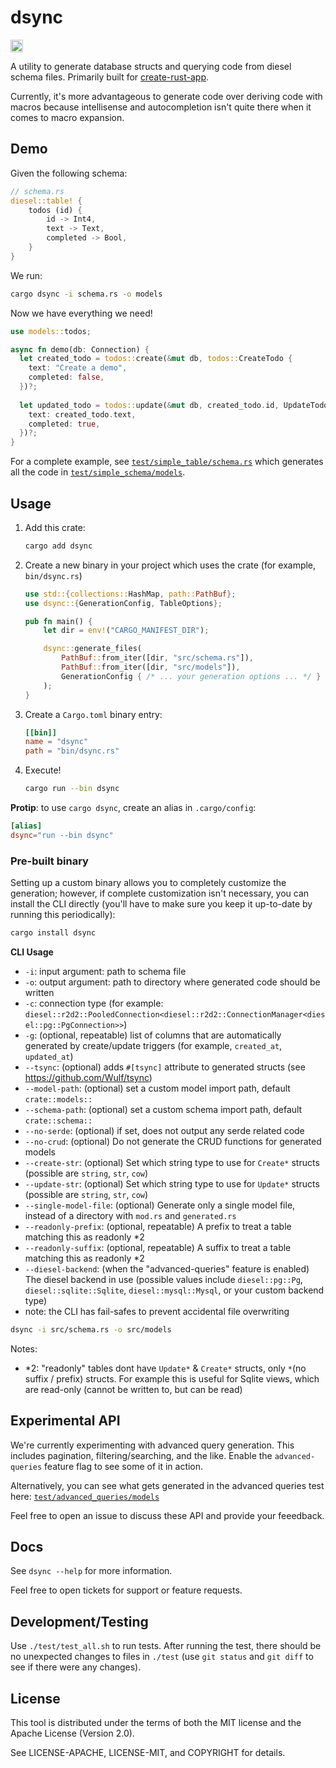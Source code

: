 # dsync

<a href="https://crates.io/crates/dsync"><img src="https://img.shields.io/crates/v/dsync.svg?style=for-the-badge" height="20" alt="License: MIT OR Apache-2.0" /></a>

A utility to generate database structs and querying code from diesel schema files. Primarily built for [create-rust-app](https://github.com/Wulf/create-rust-app).

Currently, it's more advantageous to generate code over deriving code with macros because intellisense and autocompletion isn't quite there when it comes to macro expansion.

## Demo

Given the following schema:

```rust
// schema.rs
diesel::table! {
    todos (id) {
        id -> Int4,
        text -> Text,
        completed -> Bool,
    }
}
```

We run:

```sh
cargo dsync -i schema.rs -o models
```

Now we have everything we need!

```rust
use models::todos;

async fn demo(db: Connection) {
  let created_todo = todos::create(&mut db, todos::CreateTodo {
    text: "Create a demo",
    completed: false,
  })?;
    
  let updated_todo = todos::update(&mut db, created_todo.id, UpdateTodo {
    text: created_todo.text,
    completed: true,
  })?;
}
```

For a complete example, see [`test/simple_table/schema.rs`](test/simple_table/schema.rs) which generates all the code in [`test/simple_schema/models`](test/simple_table/models).

## Usage

1. Add this crate:

    ```sh
    cargo add dsync
    ```

2. Create a new binary in your project which uses the crate (for example, `bin/dsync.rs`)

   ```rust
   use std::{collections::HashMap, path::PathBuf};
   use dsync::{GenerationConfig, TableOptions};
   
   pub fn main() {
       let dir = env!("CARGO_MANIFEST_DIR");
   
       dsync::generate_files(
           PathBuf::from_iter([dir, "src/schema.rs"]), 
           PathBuf::from_iter([dir, "src/models"]), 
           GenerationConfig { /* ... your generation options ... */ }
       );
   }
   ```

3. Create a `Cargo.toml` binary entry:

   ```toml
   [[bin]]
   name = "dsync"
   path = "bin/dsync.rs"
   ```

4. Execute!

   ```sh
   cargo run --bin dsync
   ```

**Protip**: to use `cargo dsync`, create an alias in `.cargo/config`:

```toml
[alias]
dsync="run --bin dsync"
```

### Pre-built binary

Setting up a custom binary allows you to completely customize the generation; however, if complete customization isn't necessary, you can install the CLI directly
(you'll have to make sure you keep it up-to-date by running this periodically):

```sh
cargo install dsync 
```

**CLI Usage**

* `-i`: input argument: path to schema file
* `-o`: output argument: path to directory where generated code should be written
* `-c`: connection type (for example: `diesel::r2d2::PooledConnection<diesel::r2d2::ConnectionManager<diesel::pg::PgConnection>>`)  
* `-g`: (optional, repeatable) list of columns that are automatically generated by create/update triggers (for example, `created_at`, `updated_at`)
* `--tsync`: (optional) adds `#[tsync]` attribute to generated structs (see <https://github.com/Wulf/tsync>)
* `--model-path`: (optional) set a custom model import path, default `crate::models::`
* `--schema-path`: (optional) set a custom schema import path, default `crate::schema::`
* `--no-serde`: (optional) if set, does not output any serde related code
* `--no-crud`: (optional) Do not generate the CRUD functions for generated models
* `--create-str`: (optional) Set which string type to use for `Create*` structs (possible are `string`, `str`, `cow`)
* `--update-str`: (optional) Set which string type to use for `Update*` structs (possible are `string`, `str`, `cow`)
* `--single-model-file`: (optional) Generate only a single model file, instead of a directory with `mod.rs` and `generated.rs`
* `--readonly-prefix`: (optional, repeatable) A prefix to treat a table matching this as readonly *2
* `--readonly-suffix`: (optional, repeatable) A suffix to treat a table matching this as readonly *2
* `--diesel-backend`: (when the "advanced-queries" feature is enabled) The diesel backend in use (possible values include `diesel::pg::Pg`, `diesel::sqlite::Sqlite`, `diesel::mysql::Mysql`, or your custom backend type)
* note: the CLI has fail-safes to prevent accidental file overwriting

```sh
dsync -i src/schema.rs -o src/models
```

Notes:

- *2: "readonly" tables dont have `Update*` & `Create*` structs, only `*`(no suffix / prefix) structs.
  For example this is useful for Sqlite views, which are read-only (cannot be written to, but can be read)

## Experimental API

We're currently experimenting with advanced query generation. This includes pagination, filtering/searching, and the like. Enable the `advanced-queries` feature flag to see some of it in action.

Alternatively, you can see what gets generated in the advanced queries test here: [`test/advanced_queries/models`](test/advanced_queries/models)

Feel free to open an issue to discuss these API and provide your feeedback.

## Docs

See `dsync --help` for more information.

Feel free to open tickets for support or feature requests.

## Development/Testing

Use `./test/test_all.sh` to run tests.
After running the test, there should be no unexpected changes to files in `./test` (use `git status` and `git diff` to see if there were any changes).

## License

This tool is distributed under the terms of both the MIT license and the Apache License (Version 2.0).

See LICENSE-APACHE, LICENSE-MIT, and COPYRIGHT for details.
